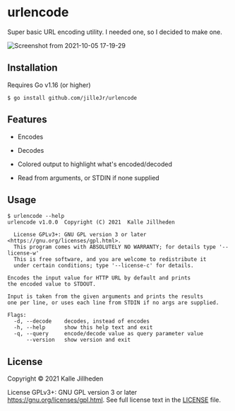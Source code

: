 # urlencode

Super basic URL encoding utility. I needed one, so I decided to make one.

![Screenshot from 2021-10-05 17-19-29](https://user-images.githubusercontent.com/2477952/136052966-e00dcf9e-eece-4478-a7e5-e6703d95508d.png)

## Installation

Requires Go v1.16 (or higher)

```console
$ go install github.com/jilleJr/urlencode
```

## Features

- Encodes

- Decodes

- Colored output to highlight what's encoded/decoded

- Read from arguments, or STDIN if none supplied

## Usage

```console
$ urlencode --help
urlencode v1.0.0  Copyright (C) 2021  Kalle Jillheden

  License GPLv3+: GNU GPL version 3 or later <https://gnu.org/licenses/gpl.html>.
  This program comes with ABSOLUTELY NO WARRANTY; for details type '--license-w'
  This is free software, and you are welcome to redistribute it
  under certain conditions; type '--license-c' for details.

Encodes the input value for HTTP URL by default and prints
the encoded value to STDOUT.

Input is taken from the given arguments and prints the results
one per line, or uses each line from STDIN if no args are supplied.

Flags:
  -d, --decode    decodes, instead of encodes
  -h, --help      show this help text and exit
  -q, --query     encode/decode value as query parameter value
      --version   show version and exit
```

## License

Copyright &copy; 2021 Kalle Jillheden

License GPLv3+: GNU GPL version 3 or later <https://gnu.org/licenses/gpl.html>.
See full license text in the [LICENSE](./LICENSE) file.
